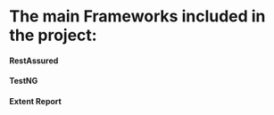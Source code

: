 
# The main Frameworks included in the project:
  #### RestAssured
  #### TestNG
  #### Extent Report

